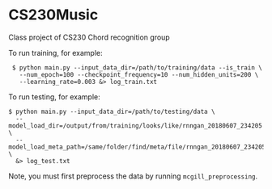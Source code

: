 # CS230Music
Class project of CS230 Chord recognition group

To run training, for example:

```
 $ python main.py --input_data_dir=/path/to/training/data --is_train \
   --num_epoch=100 --checkpoint_frequency=10 --num_hidden_units=200 \
   --learning_rate=0.003 &> log_train.txt
```

To run testing, for example:

```
$ python main.py --input_data_dir=/path/to/testing/data \
  --model_load_dir=/output/from/training/looks/like/rnngan_20180607_234205 \
  --model_load_meta_path=/same/folder/find/meta/file/rnngan_20180607_234205/-100.meta \
  &> log_test.txt
```

Note, you must first preprocess the data by running `mcgill_preprocessing`.
